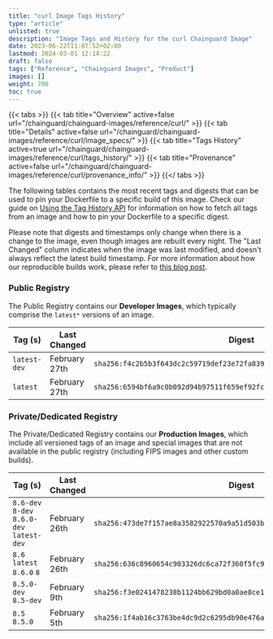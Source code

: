 ```yaml
---
title: "curl Image Tags History"
type: "article"
unlisted: true
description: "Image Tags and History for the curl Chainguard Image"
date: 2023-06-22T11:07:52+02:00
lastmod: 2024-03-01 12:14:22
draft: false
tags: ["Reference", "Chainguard Images", "Product"]
images: []
weight: 700
toc: true
---
```


{{< tabs >}}
{{< tab title="Overview" active=false url="/chainguard/chainguard-images/reference/curl/" >}}
{{< tab title="Details" active=false url="/chainguard/chainguard-images/reference/curl/image_specs/" >}}
{{< tab title="Tags History" active=true url="/chainguard/chainguard-images/reference/curl/tags_history/" >}}
{{< tab title="Provenance" active=false url="/chainguard/chainguard-images/reference/curl/provenance_info/" >}}
{{</ tabs >}}

The following tables contains the most recent tags and digests that can be used to pin your Dockerfile to a specific build of this image. Check our guide on [Using the Tag History API](/chainguard/chainguard-images/using-the-tag-history-api/) for information on how to fetch all tags from an image and how to pin your Dockerfile to a specific digest.

Please note that digests and timestamps only change when there is a change to the image, even though images are rebuilt every night. The "Last Changed" column indicates when the image was last modified, and doesn't always reflect the latest build timestamp. For more information about how our reproducible builds work, please refer to [this blog post](https://www.chainguard.dev/unchained/reproducing-chainguards-reproducible-image-builds).

### Public Registry
The Public Registry contains our **Developer Images**, which typically comprise the `latest*` versions of an image.

| Tag (s)       | Last Changed  | Digest                                                                    |
|---------------|---------------|---------------------------------------------------------------------------|
|  `latest-dev` | February 27th | `sha256:f4c2b5b3f643dc2c59719def23e72fa8393b9e722581ca2cc3b860b50de59799` |
|  `latest`     | February 27th | `sha256:6594bf6a9c0b092d94b97511f659ef92fca8a0dd5049416cc5e5ff6cebfb2af8` |


### Private/Dedicated Registry
The Private/Dedicated Registry contains our **Production Images**, which include all versioned tags of an image and special images that are not available in the public registry (including FIPS images and other custom builds).

| Tag (s)                                     | Last Changed  | Digest                                                                    |
|---------------------------------------------|---------------|---------------------------------------------------------------------------|
|  `8.6-dev` `8-dev` `8.6.0-dev` `latest-dev` | February 26th | `sha256:473de7f157ae8a3582922570a9a51d503b56d9fa4eb53ad809618d240bcf5f7d` |
|  `8.6` `latest` `8.6.0` `8`                 | February 26th | `sha256:636c8960654c903326dc6ca72f360f5fc91188c7cd54e1dbfd6e19e13233e297` |
|  `8.5.0-dev` `8.5-dev`                      | February 9th  | `sha256:f3e0241478238b1124bb629bd0a0ae8ce18e5ea80119a6985da3e6dec32a289c` |
|  `8.5` `8.5.0`                              | February 5th  | `sha256:1f4ab16c3763be4dc9d2c6295db90e476a86a0e5867ee6912790cbc78eb11a66` |

